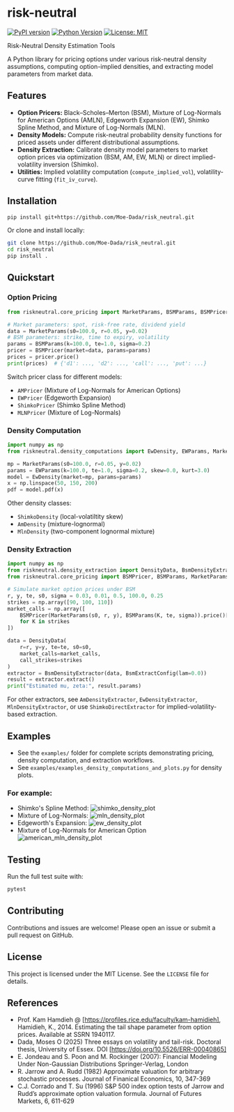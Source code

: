 # risk-neutral
[![PyPI version](https://badge.fury.io/py/riskneutral.svg)](https://badge.fury.io/py/riskneutral)
[![Python Version](https://img.shields.io/pypi/pyversions/riskneutral.svg)](https://pypi.org/project/riskneutral)
[![License: MIT](https://img.shields.io/badge/License-MIT-yellow.svg)](LICENSE)

Risk-Neutral Density Estimation Tools

A Python library for pricing options under various risk-neutral density assumptions, computing option-implied densities, and extracting model parameters from market data.

## Features

* **Option Pricers:** Black–Scholes–Merton (BSM), Mixture of Log-Normals for American Options (AMLN), Edgeworth Expansion (EW), Shimko Spline Method, and Mixture of Log-Normals (MLN).
* **Density Models:** Compute risk-neutral probability density functions for priced assets under different distributional assumptions.
* **Density Extraction:** Calibrate density model parameters to market option prices via optimization (BSM, AM, EW, MLN) or direct implied-volatility inversion (Shimko).
* **Utilities:** Implied volatility computation (`compute_implied_vol`), volatility-curve fitting (`fit_iv_curve`).

## Installation

```bash
pip install git+https://github.com/Moe-Dada/risk_neutral.git
```

Or clone and install locally:

```bash
git clone https://github.com/Moe-Dada/risk_neutral.git
cd risk_neutral
pip install .
```

## Quickstart

### Option Pricing

```python
from riskneutral.core_pricing import MarketParams, BSMParams, BSMPricer

# Market parameters: spot, risk-free rate, dividend yield
data = MarketParams(s0=100.0, r=0.05, y=0.02)
# BSM parameters: strike, time to expiry, volatility
params = BSMParams(k=100.0, te=1.0, sigma=0.2)
pricer = BSMPricer(market=data, params=params)
prices = pricer.price()
print(prices)  # {'d1': ..., 'd2': ..., 'call': ..., 'put': ...}
```

Switch pricer class for different models:

* `AMPricer` (Mixture of Log-Normals for American Options)
* `EWPricer` (Edgeworth Expansion)
* `ShimkoPricer` (Shimko Spline Method)
* `MLNPricer` (Mixture of Log-Normals)

### Density Computation

```python
import numpy as np
from riskneutral.density_computations import EwDensity, EWParams, MarketParams

mp = MarketParams(s0=100.0, r=0.05, y=0.02)
params = EWParams(k=100.0, te=1.0, sigma=0.2, skew=0.0, kurt=3.0)
model = EwDensity(market=mp, params=params)
x = np.linspace(50, 150, 200)
pdf = model.pdf(x)
```

Other density classes:

* `ShimkoDensity` (local-volatiltity skew)
* `AmDensity` (mixture-lognormal)
* `MlnDensity` (two-component lognormal mixture)

### Density Extraction

```python
import numpy as np
from riskneutral.density_extraction import DensityData, BsmDensityExtractor, BsmExtractConfig
from riskneutral.core_pricing import BSMPricer, BSMParams, MarketParams

# Simulate market option prices under BSM
r, y, te, s0, sigma = 0.03, 0.01, 0.5, 100.0, 0.25
strikes = np.array([90, 100, 110])
market_calls = np.array([
    BSMPricer(MarketParams(s0, r, y), BSMParams(K, te, sigma)).price()["call"]
    for K in strikes
])

data = DensityData(
    r=r, y=y, te=te, s0=s0,
    market_calls=market_calls,
    call_strikes=strikes
)
extractor = BsmDensityExtractor(data, BsmExtractConfig(lam=0.0))
result = extractor.extract()
print("Estimated mu, zeta:", result.params)
```

For other extractors, see `AmDensityExtractor`, `EwDensityExtractor`, `MlnDensityExtractor`, or use `ShimkoDirectExtractor` for implied-volatility-based extraction.

## Examples

- See the `examples/` folder for complete scripts demonstrating pricing, density computation, and extraction workflows.
- See `examples/examples_density_computations_and_plots.py` for density plots.
### For example:

- Shimko's Spline Method: ![shimko_density_plot](https://github.com/user-attachments/assets/adf9e34b-53f1-4367-8c10-327eb647db3d)
- Mixture of Log-Normals: ![mln_density_plot](https://github.com/user-attachments/assets/1b926ea5-065e-4048-ba09-4ceb14da0d06)
- Edgeworth's Expansion: ![ew_density_plot](https://github.com/user-attachments/assets/d49f396d-9f01-41a3-bf99-a1ccc7f9067f)
- Mixture of Log-Normals for American Option![american_mln_density_plot](https://github.com/user-attachments/assets/f285a12d-070d-4215-98b6-c45e35e67226)



## Testing

Run the full test suite with:

```bash
pytest
```

## Contributing

Contributions and issues are welcome! Please open an issue or submit a pull request on GitHub.

## License

This project is licensed under the MIT License. See the `LICENSE` file for details.

## References

- Prof. Kam Hamdieh @ [https://profiles.rice.edu/faculty/kam-hamidieh], Hamidieh, K., 2014. Estimating the tail shape parameter from option prices. Available at SSRN 1940117.
- Dada, Moses O (2025) Three essays on volatility and tail-risk. Doctoral thesis, University of Essex. DOI [https://doi.org/10.5526/ERR-00040865]
- E. Jondeau and S. Poon and M. Rockinger (2007): Financial Modeling Under Non-Gaussian Distributions Springer-Verlag, London
- R. Jarrow and A. Rudd (1982) Approximate valuation for arbitrary stochastic processes. Journal of Finanical Economics, 10, 347-369
- C.J. Corrado and T. Su (1996) S&P 500 index option tests of Jarrow and Rudd’s approximate option valuation formula. Journal of Futures Markets, 6, 611-629

